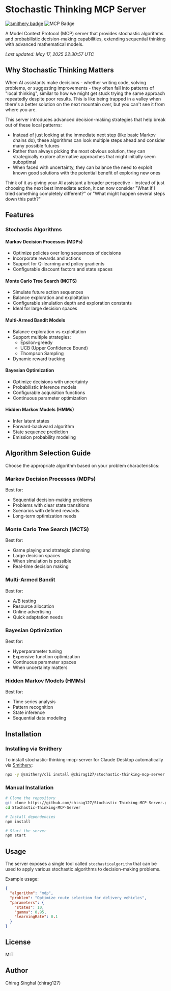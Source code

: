 # Stochastic Thinking MCP Server

[![smithery badge](https://smithery.ai/badge/@chirag127/stochastic-thinking-mcp-server)](https://smithery.ai/server/@chirag127/stochastic-thinking-mcp-server)
![MCP Badge](https://img.shields.io/badge/MCP-Compatible-blue)

A Model Context Protocol (MCP) server that provides stochastic algorithms and probabilistic decision-making capabilities, extending sequential thinking with advanced mathematical models.

*Last updated: May 17, 2025 22:30:57 UTC*

## Why Stochastic Thinking Matters

When AI assistants make decisions - whether writing code, solving problems, or suggesting improvements - they often fall into patterns of "local thinking", similar to how we might get stuck trying the same approach repeatedly despite poor results. This is like being trapped in a valley when there's a better solution on the next mountain over, but you can't see it from where you are.

This server introduces advanced decision-making strategies that help break out of these local patterns:

- Instead of just looking at the immediate next step (like basic Markov chains do), these algorithms can look multiple steps ahead and consider many possible futures
- Rather than always picking the most obvious solution, they can strategically explore alternative approaches that might initially seem suboptimal
- When faced with uncertainty, they can balance the need to exploit known good solutions with the potential benefit of exploring new ones

Think of it as giving your AI assistant a broader perspective - instead of just choosing the next best immediate action, it can now consider "What if I tried something completely different?" or "What might happen several steps down this path?"

## Features

### Stochastic Algorithms

#### Markov Decision Processes (MDPs)
- Optimize policies over long sequences of decisions
- Incorporate rewards and actions
- Support for Q-learning and policy gradients
- Configurable discount factors and state spaces

#### Monte Carlo Tree Search (MCTS)
- Simulate future action sequences
- Balance exploration and exploitation
- Configurable simulation depth and exploration constants
- Ideal for large decision spaces

#### Multi-Armed Bandit Models
- Balance exploration vs exploitation
- Support multiple strategies:
  - Epsilon-greedy
  - UCB (Upper Confidence Bound)
  - Thompson Sampling
- Dynamic reward tracking

#### Bayesian Optimization
- Optimize decisions with uncertainty
- Probabilistic inference models
- Configurable acquisition functions
- Continuous parameter optimization

#### Hidden Markov Models (HMMs)
- Infer latent states
- Forward-backward algorithm
- State sequence prediction
- Emission probability modeling

## Algorithm Selection Guide

Choose the appropriate algorithm based on your problem characteristics:

### Markov Decision Processes (MDPs)
Best for:
- Sequential decision-making problems
- Problems with clear state transitions
- Scenarios with defined rewards
- Long-term optimization needs

### Monte Carlo Tree Search (MCTS)
Best for:
- Game playing and strategic planning
- Large decision spaces
- When simulation is possible
- Real-time decision making

### Multi-Armed Bandit
Best for:
- A/B testing
- Resource allocation
- Online advertising
- Quick adaptation needs

### Bayesian Optimization
Best for:
- Hyperparameter tuning
- Expensive function optimization
- Continuous parameter spaces
- When uncertainty matters

### Hidden Markov Models (HMMs)
Best for:
- Time series analysis
- Pattern recognition
- State inference
- Sequential data modeling

## Installation

### Installing via Smithery

To install stochastic-thinking-mcp-server for Claude Desktop automatically via [Smithery](https://smithery.ai/server/@chirag127/stochastic-thinking-mcp-server):

```bash
npx -y @smithery/cli install @chirag127/stochastic-thinking-mcp-server --client claude
```

### Manual Installation
```bash
# Clone the repository
git clone https://github.com/chirag127/Stochastic-Thinking-MCP-Server.git
cd Stochastic-Thinking-MCP-Server

# Install dependencies
npm install

# Start the server
npm start
```

## Usage

The server exposes a single tool called `stochasticalgorithm` that can be used to apply various stochastic algorithms to decision-making problems.

Example usage:

```json
{
  "algorithm": "mdp",
  "problem": "Optimize route selection for delivery vehicles",
  "parameters": {
    "states": 10,
    "gamma": 0.95,
    "learningRate": 0.1
  }
}
```

## License

MIT

## Author

Chirag Singhal (chirag127)
